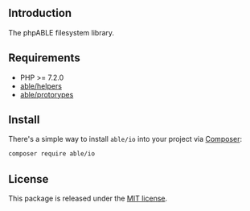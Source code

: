 ## Introduction
The phpABLE filesystem library. 

## Requirements
* PHP >= 7.2.0
* [able/helpers](https://github.com/phpable/helpers)
* [able/protorypes](https://github.com/phpable/protorypes)

## Install
There's a simple way to install ```able/io``` into your project via [Composer](http://getcomposer.org):

```bash
composer require able/io
```

## License
This package is released under the [MIT license](https://github.com/phpable/io/blob/master/LICENSE).
